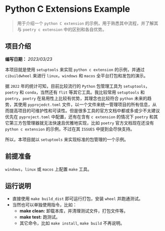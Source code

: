 # Python C Extensions Example

> 用于介绍一个 `python C extension` 的示例，用于熟悉其中流程，并了解其与 `poetry c extension` 中的区别和各自优势。
>

## 项目介绍

**编写日期：** *2023/03/23*

本项目就是使用 `setuptools` 来实现 `python c extension` 的示例，并通过 `cibuildwheel`  来进行 `linux`，`windows` 和 `macos` 全平台打包和发包的演示。

据 `2022` 年的统计可知，目前比较流行的 `Python` 包管理工具为 `setuptools`，`poetry` 和 `conda`，当然还有 `flit` 等其它工具。我比较常用 `setuptools` 和 `poetry`，`poetry` 在易用性上比较有优势，其理念也比较符合 `python` 未来的趋势，其使用 `pyprojedct.toml` 文件，以一个文件来统一管理项目的所有信息，从而提高项目的可维护性和可读性。但是很多工具的官方文档中都或多或少不太建议优先在 `pyproject.toml` 中配置，还有在含有 `c extension` 的情况下 `poetry` 和其它第三方包管理器就无法快速且优雅地实现，比如 `poetry` 官方文档现在还没有 `python c extension` 的示例，不过在其 `ISSUES` 中提到会尽快支持。

所以，本项目就以 `setuptools` 来实现标准的包管理的一个示例。

## 前提准备

`windows`，`linux` 或 `macos` 上配置 `make` 工具。

## 运行说明

- 直接使用 `make build_dist` 即可运行打包，安装 `wheel` 并跑通测试。
- 当然也可以单独使用指令，比如：
  - **make clean:** 卸载本库，并清理测试文件，打包文件等。
  - **make test:** 跑测试。
  - 其它命令，比如 `make install`, `make build` 不再说明。


